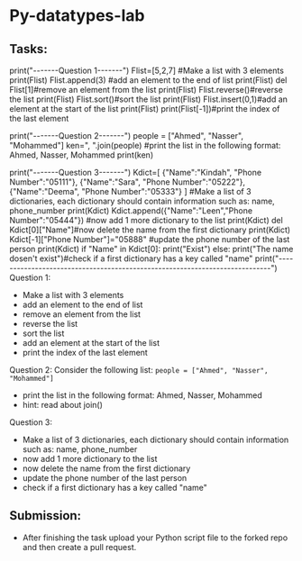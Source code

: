 # Py-datatypes-lab

## Tasks:
print("-------Question 1-------")
Flist=[5,2,7] #Make a list with 3 elements
print(Flist)
Flist.append(3) #add an element to the end of list
print(Flist)
del Flist[1]#remove an element from the list
print(Flist)
Flist.reverse()#reverse the list
print(Flist)
Flist.sort()#sort the list
print(Flist)
Flist.insert(0,1)#add an element at the start of the list
print(Flist)
print(Flist[-1])#print the index of the last element

print("-------Question 2-------")
people = ["Ahmed", "Nasser", "Mohammed"]
ken=", ".join(people) #print the list in the following format: Ahmed, Nasser, Mohammed
print(ken)

print("-------Question 3-------")
Kdict=[
    {"Name":"Kindah", "Phone Number":"05111"},
    {"Name":"Sara", "Phone Number":"05222"},
    {"Name":"Deema", "Phone Number":"05333"}
 ] #Make a list of 3 dictionaries, each dictionary should contain information such as: name, phone_number
print(Kdict)
Kdict.append({"Name":"Leen","Phone Number":"05444"}) #now add 1 more dictionary to the list
print(Kdict)
del Kdict[0]["Name"]#now delete the name from the first dictionary
print(Kdict)
Kdict[-1]["Phone Number"]="05888" #update the phone number of the last person
print(Kdict)
if "Name" in Kdict[0]:
    print("Exist")
else:
    print("The name dosen't exist")#check if a first dictionary has a key called "name"
print("----------------------------------------------------------------------------")
Question 1:
- Make a list with 3 elements
- add an element to the end of list
- remove an element from the list
- reverse the list
- sort the list 
- add an element at the start of the list
- print the index of the last element


Question 2:
Consider the following list: ``` people = ["Ahmed", "Nasser", "Mohammed"] ```
- print the list in the following format: Ahmed, Nasser, Mohammed
- hint: read about join()

Question 3:
- Make a list of 3 dictionaries, each dictionary should contain information such as: name, phone_number
- now add 1 more dictionary to the list 
- now delete the name from the first dictionary
- update the phone number of the last person
- check if a first dictionary has a key called "name" 


## Submission:

- After finishing the task upload your Python script file to the forked repo and then create a pull request.
